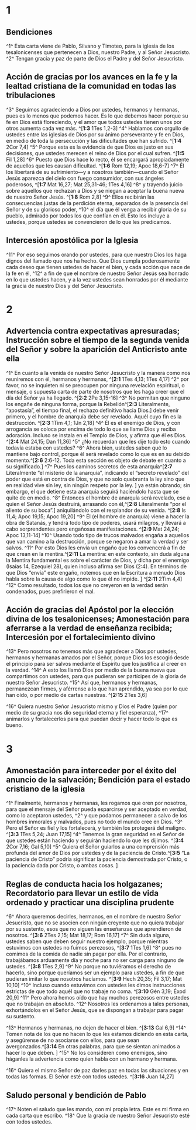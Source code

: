 # 1 
## Bendiciones
^1^ Esta carta viene de Pablo, Silvano y Timoteo, para la iglesia de los tesalonicenses que pertenecen a Dios, nuestro Padre, y al Señor Jesucristo. ^2^ Tengan gracia y paz de parte de Dios el Padre y del Señor Jesucristo. 

## Acción de gracias por los avances en la fe y la lealtad cristiana de la comunidad en todas las tribulaciones
^3^ Seguimos agradeciendo a Dios por ustedes, hermanos y hermanas, pues es lo menos que podemos hacer. Es lo que debemos hacer porque su fe en Dios está floreciendo, y el amor que todos ustedes tienen unos por otros aumenta cada vez más. ^[**1:3** 1Tes 1,2-3] ^4^ Hablamos con orgullo de ustedes entre las iglesias de Dios por su ánimo perseverante y fe en Dios, en medio de toda la persecución y las dificultades que han sufrido. ^[**1:4** 2Cor 7,4] ^5^ Porque esta es la evidencia de que Dios es justo en sus decisiones, que ustedes merecen el reino de Dios por el cual sufren. ^[**1:5** Fil 1,28] ^6^ Puesto que Dios hace lo recto, él se encargará apropiadamente de aquellos que les causan dificultad. ^[**1:6** Rom 12,19; Apoc 18,6-7] ^7^ Él los libertará de su sufrimiento—y a nosotros también—cuando el Señor Jesús aparezca del cielo con fuego consumidor, con sus ángeles poderosos, ^[**1:7** Mat 16,27; Mat 25,31-46; 1Tes 4,16] ^8^ y trayendo juicio sobre aquellos que rechazan a Dios y se niegan a aceptar la buena nueva de nuestro Señor Jesús. ^[**1:8** Rom 2,8] ^9^ Ellos recibirán las consecuencias justas de la perdición eterna, separados de la presencia del Señor y de su glorioso poder, ^10^ el día que él venga a recibir gloria de su pueblo, admirado por todos los que confían en él. Esto los incluye a ustedes, porque ustedes se convencieron de lo que les predicamos. 
     

## Intercesión apostólica por la Iglesia
^11^ Por eso seguimos orando por ustedes, para que nuestro Dios los haga dignos del llamado que nos ha hecho. Que Dios cumpla poderosamente cada deseo que tienen ustedes de hacer el bien, y cada acción que nace de la fe en él, ^12^ a fin de que el nombre de nuestro Señor Jesús sea honrado en lo que ustedes hacen, y a la vez ustedes sean honrados por él mediante la gracia de nuestro Dios y del Señor Jesucristo. 

# 2 
## Advertencia contra expectativas apresuradas; Instrucción sobre el tiempo de la segunda venida del Señor y sobre la aparición del Anticristo ante ella
^1^ En cuanto a la venida de nuestro Señor Jesucristo y la manera como nos reuniremos con él, hermanos y hermanas, ^[**2:1** 1Tes 4,13; 1Tes 4,17] ^2^ por favor, no se inquieten ni se preocupen por ninguna revelación espiritual, o mensaje, o supuesta carta de parte de nosotros que les haga creer que el día del Señor ya ha llegado. ^[**2:2** 2Pe 3,15-16] ^3^ No permitan que ninguno los engañe de ninguna forma, porque la Rebelión^[**2:3** Literalmente, “apostasía”, el tiempo final, el rechazo definitivo hacia Dios.] debe venir primero, y el hombre de anarquía debe ser revelado. Aquél cuyo fin es la destrucción. ^[**2:3** 1Tim 4,1; 1Jn 2,18] ^4^ Él es el enemigo de Dios, y con arrogancia se coloca por encima de todo lo que se llame Dios y reciba adoración. Incluso se instala en el Templo de Dios, y afirma que él es Dios. ^[**2:4** Mat 24,15; Dan 11,36] ^5^ ¿No recuerdan que les dije todo esto cuando todavía estaba con ustedes? ^6^ Ahora bien, ustedes saben qué lo mantiene bajo control, porque él será revelado como lo que es en su debido momento.^[**2:6** 2:6-12. Toda esta sección es objeto de debate en cuanto a su significado.] ^7^ Pues los caminos secretos de esta anarquía^[**2:7** Literalmente “el misterio de la anarquía”, indicando el “secreto revelado” del poder que está en contra de Dios, y que no solo quebranta la ley sino que en realidad vive sin ley, sin ningún respeto por la ley. ] ya están obrando; sin embargo, el que detiene esta anarquía seguirá haciéndolo hasta que se quite de en medio. ^8^ Entonces el hombre de anarquía será revelado, ese a quien el Señor Jesús destruirá, arrasando con él,^[**2:8** Literalmente “por el aliento de su boca”.] aniquilándolo con el resplandor de su venida. ^[**2:8** Is 11,4; Apoc 19,15; Apoc 19,20] ^9^ Él (el hombre de anarquía) viene a hacer la obra de Satanás, y tendrá todo tipo de poderes, usará milagros, y llevará a cabo sorprendentes pero engañosas manifestaciones. ^[**2:9** Mat 24,24; Apoc 13,11-14] ^10^ Usando todo tipo de trucos malvados engaña a aquellos que van camino a la destrucción, porque se negaron a amar la verdad y ser salvos. ^11^ Por esto Dios les envía un engaño que los convencerá a fin de que crean en la mentira.^[**2:11** La mentira: en este contexto, sin duda alguna la Mentira fundamental es sobre el carácter de Dios, y dicha por el enemigo (Isaías 14, Ezequiel 28), quien incluso afirma ser Dios (2:4). En términos de que Dios “envía” este engaño, notemos que en la Escritura a menudo Dios habla sobre la causa de algo como lo que él no impide. ] ^[**2:11** 2Tim 4,4] ^12^ Como resultado, todos los que no creyeron en la verdad serán condenados, pues prefirieron el mal. 
           

## Acción de gracias del Apóstol por la elección divina de los tesalonicenses; Amonestación para aferrarse a la verdad de enseñanza recibida; Intercesión por el fortalecimiento divino
^13^ Pero nosotros no tenemos más que agradecer a Dios por ustedes, hermanos y hermanas amados por el Señor, porque Dios los escogió desde el principio para ser salvos mediante el Espíritu que los justifica al creer en la verdad. ^14^ A esto los llamó Dios por medio de la buena nueva que compartimos con ustedes, para que pudieran ser partícipes de la gloria de nuestro Señor Jesucristo. ^15^ Así que, hermanos y hermanas, permanezcan firmes, y aférrense a lo que han aprendido, ya sea por lo que han oído, o por medio de cartas nuestras. ^[**2:15** 2Tes 3,6] 


^16^ Quiera nuestro Señor Jesucristo mismo y Dios el Padre (quien por medio de su gracia nos dio seguridad eterna y fiel esperanza), ^17^ animarlos y fortalecerlos para que puedan decir y hacer todo lo que es bueno. 

# 3 
## Amonestación para interceder por el éxito del anuncio de la salvación; Bendición para el estado cristiano de la iglesia
^1^ Finalmente, hermanos y hermanas, les rogamos que oren por nosotros, para que el mensaje del Señor pueda esparcirse y ser aceptado en verdad, como lo aceptaron ustedes, ^2^ y que podamos permanecer a salvo de los hombres inmorales y malvados, pues no todo el mundo cree en Dios. ^3^ Pero el Señor es fiel y los fortalecerá, y también los protegerá del maligno. ^[**3:3** 1Tes 5,24; Juan 17,15] ^4^ Tenemos la gran seguridad en el Señor de que ustedes están haciendo y seguirán haciendo lo que les dijimos. ^[**3:4** 2Cor 7,16; Gal 5,10] ^5^ Quiera el Señor guiarlos a una comprensión más profunda del amor de Dios por ustedes y de la paciencia de Cristo.^[**3:5** “La paciencia de Cristo” podría significar la paciencia demostrada por Cristo, o la paciencia dada por Cristo, o ambas cosas. ] 
  

## Reglas de conducta hacia los holgazanes; Recordatorio para llevar un estilo de vida ordenado y practicar una disciplina prudente
^6^ Ahora queremos decirles, hermanos, en el nombre de nuestro Señor Jesucristo, que no se asocien con ningún creyente que no quiera trabajar por su sustento, esos que no siguen las enseñanzas que aprendieron de nosotros. ^[**3:6** 2Tes 2,15; Mat 18,17; Rom 16,17] ^7^ Sin duda alguna, ustedes saben que deben seguir nuestro ejemplo, porque mientras estuvimos con ustedes no fuimos perezosos, ^[**3:7** 1Tes 1,6] ^8^ pues no comimos de la comida de nadie sin pagar por ella. Por el contrario, trabajábamos arduamente día y noche para no ser carga para ninguno de ustedes. ^[**3:8** 1Tes 2,9] ^9^ No porque no tuviéramos el derecho de hacerlo, sino porque queríamos ser un ejemplo para ustedes, a fin de que pudieran imitar lo que nosotros hacíamos. ^[**3:9** Hech 20,35; Fil 3,17; Mat 10,10] ^10^ Incluso cuando estuvimos con ustedes les dimos instrucciones estrictas de que todo aquél que no trabaje no coma. ^[**3:10** Gén 3,19; Éxod 20,9] ^11^ Pero ahora hemos oído que hay muchos perezosos entre ustedes que no trabajan en absoluto. ^12^ Nosotros les ordenamos a tales personas, exhortándolos en el Señor Jesús, que se dispongan a trabajar para pagar su sustento. 
    

^13^ Hermanos y hermanas, no dejen de hacer el bien. ^[**3:13** Gal 6,9] ^14^ Tomen nota de los que no hacen lo que les estamos diciendo en esta carta, y asegúrense de no asociarse con ellos, para que sean avergonzados.^[**3:14** En otras palabras, para que se sientan animados a hacer lo que deben. ] ^15^ No los consideren como enemigos, sino háganles la advertencia como quien habla con un hermano y hermana. 
 

^16^ Quiera el mismo Señor de paz darles paz en todas las situaciones y en todas las formas. El Señor esté con todos ustedes. ^[**3:16** Juan 14,27] 


## Saludo personal y bendición de Pablo
^17^ Noten el saludo que les mando, con mi propia letra. Este es mi firma en cada carta que escribo. ^18^ Que la gracia de nuestro Señor Jesucristo esté con todos ustedes. 